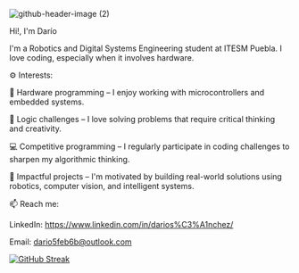 ![github-header-image (2)](https://github.com/user-attachments/assets/c4b13735-9755-4cfb-a98f-d178cbf98890)

Hi!, I'm Darío

I'm a Robotics and Digital Systems Engineering student at ITESM Puebla. I love coding, especially when it involves hardware.

⚙️ Interests:

🤖 Hardware programming – I enjoy working with microcontrollers and embedded systems.

🧩 Logic challenges – I love solving problems that require critical thinking and creativity.

💻 Competitive programming – I regularly participate in coding challenges to sharpen my algorithmic thinking.

🚀 Impactful projects – I'm motivated by building real-world solutions using robotics, computer vision, and intelligent systems.


📫 Reach me:

LinkedIn: https://www.linkedin.com/in/darios%C3%A1nchez/

Email: dario5feb6b@outlook.com

[![GitHub Streak](https://github-readme-streak-stats.herokuapp.com?user=DarioASP&theme=tokyonight)](https://git.io/streak-stats)

